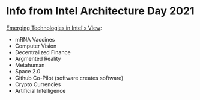 # Info from Intel Architecture Day 2021

[Emerging Technologies in Intel's View](https://www.intel.com/content/www/us/en/newsroom/resources/press-kit-architecture-day-2021.html):

* mRNA Vaccines
* Computer Vision
* Decentralized Finance
* Argmented Reality
* Metahuman
* Space 2.0
* Github Co-Pilot \(software creates software\)
* Crypto Currencies
* Artificial Intelligence



